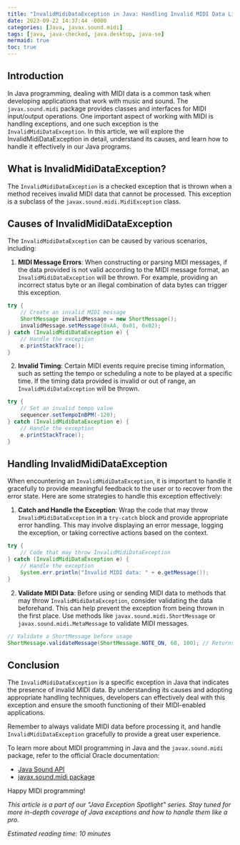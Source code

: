 ```yaml
---
title: "InvalidMidiDataException in Java: Handling Invalid MIDI Data Like a Pro"
date: 2023-09-22 14:37:44 -0000
categories: [Java, javax.sound.midi]
tags: [java, java-checked, java.desktop, java-se]
mermaid: true
toc: true
---
```



## Introduction
In Java programming, dealing with MIDI data is a common task when developing applications that work with music and sound. The `javax.sound.midi` package provides classes and interfaces for MIDI input/output operations. One important aspect of working with MIDI is handling exceptions, and one such exception is the `InvalidMidiDataException`. In this article, we will explore the InvalidMidiDataException in detail, understand its causes, and learn how to handle it effectively in our Java programs.

## What is InvalidMidiDataException?
The `InvalidMidiDataException` is a checked exception that is thrown when a method receives invalid MIDI data that cannot be processed. This exception is a subclass of the `javax.sound.midi.MidiException` class.

## Causes of InvalidMidiDataException
The `InvalidMidiDataException` can be caused by various scenarios, including:

1. **MIDI Message Errors**: When constructing or parsing MIDI messages, if the data provided is not valid according to the MIDI message format, an `InvalidMidiDataException` will be thrown. For example, providing an incorrect status byte or an illegal combination of data bytes can trigger this exception.

```java
try {
    // Create an invalid MIDI message
    ShortMessage invalidMessage = new ShortMessage();
    invalidMessage.setMessage(0xAA, 0x01, 0x02);
} catch (InvalidMidiDataException e) {
    // Handle the exception
    e.printStackTrace();
}
```

2. **Invalid Timing**: Certain MIDI events require precise timing information, such as setting the tempo or scheduling a note to be played at a specific time. If the timing data provided is invalid or out of range, an `InvalidMidiDataException` will be thrown.

```java
try {
    // Set an invalid tempo value
    sequencer.setTempoInBPM(-120);
} catch (InvalidMidiDataException e) {
    // Handle the exception
    e.printStackTrace();
}
```

## Handling InvalidMidiDataException
When encountering an `InvalidMidiDataException`, it is important to handle it gracefully to provide meaningful feedback to the user or to recover from the error state. Here are some strategies to handle this exception effectively:

1. **Catch and Handle the Exception**: Wrap the code that may throw `InvalidMidiDataException` in a `try-catch` block and provide appropriate error handling. This may involve displaying an error message, logging the exception, or taking corrective actions based on the context.

```java
try {
    // Code that may throw InvalidMidiDataException
} catch (InvalidMidiDataException e) {
    // Handle the exception
    System.err.println("Invalid MIDI data: " + e.getMessage());
}
```

2. **Validate MIDI Data**: Before using or sending MIDI data to methods that may throw `InvalidMidiDataException`, consider validating the data beforehand. This can help prevent the exception from being thrown in the first place. Use methods like `javax.sound.midi.ShortMessage` or `javax.sound.midi.MetaMessage` to validate MIDI messages.

```java
// Validate a ShortMessage before usage
ShortMessage.validateMessage(ShortMessage.NOTE_ON, 60, 100); // Returns true or false
```

## Conclusion
The `InvalidMidiDataException` is a specific exception in Java that indicates the presence of invalid MIDI data. By understanding its causes and adopting appropriate handling techniques, developers can effectively deal with this exception and ensure the smooth functioning of their MIDI-enabled applications.

Remember to always validate MIDI data before processing it, and handle `InvalidMidiDataException` gracefully to provide a great user experience.

To learn more about MIDI programming in Java and the `javax.sound.midi` package, refer to the official Oracle documentation:

- [Java Sound API](https://docs.oracle.com/javase/8/docs/technotes/guides/sound/programmer_guide/chapter2.html)
- [javax.sound.midi package](https://docs.oracle.com/javase/8/docs/api/javax/sound/midi/package-summary.html)

Happy MIDI programming!

_This article is a part of our "Java Exception Spotlight" series. Stay tuned for more in-depth coverage of Java exceptions and how to handle them like a pro._

*Estimated reading time: 10 minutes*